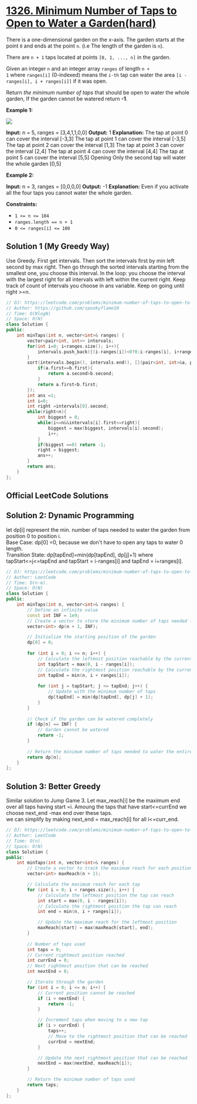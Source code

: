 # [1326. Minimum Number of Taps to Open to Water a Garden(hard)](https://leetcode.com/problems/minimum-number-of-taps-to-open-to-water-a-garden/)

There is a one-dimensional garden on the x-axis. The garden starts at the point `0` and ends at the point `n`. (i.e The length of the garden is `n`).

There are `n + 1` taps located at points `[0, 1, ..., n]` in the garden.

Given an integer `n` and an integer array `ranges` of length `n + 1` where `ranges[i]` (0-indexed) means the `i-th` tap can water the area `[i - ranges[i], i + ranges[i]]` if it was open.

Return *the minimum number of taps* that should be open to water the whole garden, If the garden cannot be watered return **-1**.

**Example 1:**

![](https://assets.leetcode.com/uploads/2020/01/16/1685_example_1.png)

**Input:** n = 5, ranges = [3,4,1,1,0,0]
**Output:** 1
**Explanation:** The tap at point 0 can cover the interval [-3,3]
The tap at point 1 can cover the interval [-3,5]
The tap at point 2 can cover the interval [1,3]
The tap at point 3 can cover the interval [2,4]
The tap at point 4 can cover the interval [4,4]
The tap at point 5 can cover the interval [5,5]
Opening Only the second tap will water the whole garden [0,5]

**Example 2:**

**Input:** n = 3, ranges = [0,0,0,0]
**Output:** -1
**Explanation:** Even if you activate all the four taps you cannot water the whole garden.

**Constraints:**

-   `1 <= n <= 104`
-   `ranges.length == n + 1`
-   `0 <= ranges[i] <= 100`

## Solution 1 (My Greedy Way)
Use Greedy. First get intervals. Then sort the intervals first by min left second by max right. Then go through the sorted intervals starting from the smallest one, you choose this interval. In the loop: you choose the interval with the largest right for all intervals with left within the current right. Keep track of count of intervals you choose in ans variable. Keep on going until right >=n.

```cpp
// OJ: https://leetcode.com/problems/minimum-number-of-taps-to-open-to-water-a-garden/
// Author: https://github.com/spookyflame10
// Time: O(NlogN)
// Space: O(N)
class Solution {
public:
    int minTaps(int n, vector<int>& ranges) {
        vector<pair<int, int>> intervals;
        for(int i=0; i<ranges.size(); i++){
            intervals.push_back({(i-ranges[i])<0?0:i-ranges[i], i+ranges[i]});
        }
        sort(intervals.begin(), intervals.end(), [](pair<int, int>&a, pair<int, int>&b){
            if(a.first==b.first){
                return a.second>b.second;
            }
            return a.first<b.first;
        });
        int ans =1;
        int i=0;
        int right =intervals[0].second;
        while(right<n){
            int biggest = 0;
            while(i<=n&&intervals[i].first<=right){
                biggest = max(biggest, intervals[i].second);
                i++;
            }
            if(biggest ==0) return -1;
            right = biggest;
            ans++;
        }
        return ans;
    }
};
```
## Official LeetCode Solutions
## Solution 2: Dynamic Programming
let dp[i] represent the min. number of taps needed to water the garden from position 0 to position i.  
Base Case: dp[0] =0, because we don't have to open any taps to water 0 length.  
Transition State: dp[tapEnd]=min(dp[tapEnd], dp[j]+1) where tapStart<=j<=tapEnd and tapStart = i-ranges[i] and tapEnd = i+ranges[i]. 


```cpp
// OJ: https://leetcode.com/problems/minimum-number-of-taps-to-open-to-water-a-garden/
// Author: LeetCode
// Time: O(n⋅m).
// Space: O(N)
class Solution {
public:
    int minTaps(int n, vector<int>& ranges) {
        // Define an infinite value
        const int INF = 1e9;
        // Create a vector to store the minimum number of taps needed for each position
        vector<int> dp(n + 1, INF);

        // Initialize the starting position of the garden
        dp[0] = 0;
        
        for (int i = 0; i <= n; i++) {
            // Calculate the leftmost position reachable by the current tap
            int tapStart = max(0, i - ranges[i]);
            // Calculate the rightmost position reachable by the current tap
            int tapEnd = min(n, i + ranges[i]);
            
            for (int j = tapStart; j <= tapEnd; j++) {
                // Update with the minimum number of taps
                dp[tapEnd] = min(dp[tapEnd], dp[j] + 1);
            }
        }
        
        // Check if the garden can be watered completely
        if (dp[n] == INF) {
            // Garden cannot be watered
            return -1;
        }
        
        // Return the minimum number of taps needed to water the entire garden
        return dp[n];
    }
};
```
## Solution 3: Better Greedy
Similar solution to Jump Game 3. Let max_reach[i] be the maximum end over all taps having start =i. 
  Amoung the taps that have start<=currEnd we choose next_end -max end over these taps.  
  we can simplify by making next_end = max_reach[i] for all i<=curr_end.


```cpp
// OJ: https://leetcode.com/problems/minimum-number-of-taps-to-open-to-water-a-garden/
// Author: LeetCode
// Time: O(n).
// Space: O(N)
class Solution {
public:
    int minTaps(int n, vector<int>& ranges) {
        // Create a vector to track the maximum reach for each position
        vector<int> maxReach(n + 1);

        // Calculate the maximum reach for each tap
        for (int i = 0; i < ranges.size(); i++) {
            // Calculate the leftmost position the tap can reach
            int start = max(0, i - ranges[i]);
            // Calculate the rightmost position the tap can reach
            int end = min(n, i + ranges[i]);

            // Update the maximum reach for the leftmost position
            maxReach[start] = max(maxReach[start], end);
        }
        
        // Number of taps used
        int taps = 0;
        // Current rightmost position reached
        int currEnd = 0;
        // Next rightmost position that can be reached
        int nextEnd = 0;

        // Iterate through the garden
        for (int i = 0; i <= n; i++) {
            // Current position cannot be reached
            if (i > nextEnd) {
                return -1;
            }

            // Increment taps when moving to a new tap
            if (i > currEnd) {
                taps++;
                // Move to the rightmost position that can be reached
                currEnd = nextEnd;
            }

            // Update the next rightmost position that can be reached
            nextEnd = max(nextEnd, maxReach[i]);
        }

        // Return the minimum number of taps used
        return taps;
    }
};
```
